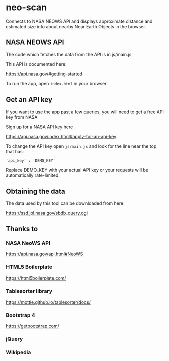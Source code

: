 # neo-scan

Connects to NASA NEOWS API and displays  approximate distance
and estimated size info about nearby Near Earth Objects in the browser.

## NASA NEOWS API
The code which fetches the data from the API
is in js/main.js

This API is documented here:

https://api.nasa.gov/#getting-started

To run the app, open `index.html` in your browser

## Get an API key
If you want to use the app past a few queries,
you will need to get a free API key from NASA

Sign up for a NASA API key here

https://api.nasa.gov/index.html#apply-for-an-api-key

To change the API key open
`js/main.js` and look for the line near
the top that has:


`'api_key' : 'DEMO_KEY'`

Replace DEMO_KEY with your actual API key or your
requests will be automatically rate-limited.


## Obtaining the data
The data used by this tool can be downloaded from here:

https://ssd.jpl.nasa.gov/sbdb_query.cgi

## Thanks to 

### NASA NeoWS API

https://api.nasa.gov/api.html#NeoWS

### HTML5 Boilerplate

https://html5boilerplate.com/

### Tablesorter library

https://mottie.github.io/tablesorter/docs/

### Bootstrap 4

https://getbootstrap.com/

### jQuery

### Wikipedia